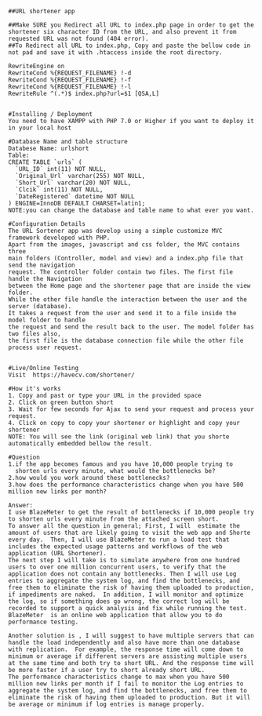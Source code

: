 	##URL shortener app

	##Make SURE you Redirect all URL to index.php page in order to get the shortener six character ID from the URL, and also prevent it from requested URL was not found (404 error).
	##To Redirect all URL to index.php, Copy and paste the bellow code in not pad and save it with .htaccess inside the root directory.
 
 	RewriteEngine on
    RewriteCond %{REQUEST_FILENAME} !-d
    RewriteCond %{REQUEST_FILENAME} !-f
    RewriteCond %{REQUEST_FILENAME} !-l
    RewriteRule ^(.*)$ index.php?url=$1 [QSA,L]
	

	#Installing / Deployment
	You need to have XAMPP with PHP 7.0 or Higher if you want to deploy it in your local host 
	
	#Database Name and table structure
	Databese Name: urlshort
	Table:
	CREATE TABLE `urls` (
	  `URL_ID` int(11) NOT NULL,
	  `Original_Url` varchar(255) NOT NULL,
	  `Short_Url` varchar(20) NOT NULL,
	  `Clcik` int(11) NOT NULL,
	  `DateRegistered` datetime NOT NULL
	) ENGINE=InnoDB DEFAULT CHARSET=latin1;
	NOTE:you can change the database and table name to what ever you want.
	
	#Configuration Details
	The URL Sortener app was develop using a simple customize MVC framework developed with PHP.
	Apart from the images, javascript and css folder, the MVC contains three 
	main folders (Controller, model and view) and a index.php file that send the navigation 
	request. The controller folder contain two files. The first file handle the Navigation 
	between the Home page and the shortener page that are inside the view folder. 
	While the other file handle the interaction between the user and the server (database). 
	It takes a request from the user and send it to a file inside the model folder to handle 
	the request and send the result back to the user. The model folder has two files also, 
	the first file is the database connection file while the other file process user request. 
	
	
	#Live/Online Testing
	Visit  https://havecv.com/shortener/

	#How it's works
	1. Copy and past or type your URL in the provided space
	2. Click on green button short
	3. Wait for few seconds for Ajax to send your request and process your request.
	4. Click on copy to copy your shortener or highlight and copy your shortener
	NOTE: You will see the link (original web link) that you shorte automatically embedded bellow the result.

	#Question
    1.if the app becomes famous and you have 10,000 people trying to 
	  shorten urls every minute, what would the bottlenecks be?
    2.how would you work around these bottlenecks?
    3.how does the performance characteristics change when you have 500 million new links per month?

	Answer:
	I use BlazeMeter to get the result of bottlenecks if 10,000 people try to shorten urls every minute from the attached screen short.
	To answer all the question in general; First, I will  estimate the amount of users that are likely going to visit the web app and Shorte every day.  Then, I will use BlazeMeter to run a load test that includes the expected usage patterns and workflows of the web application (URL Shortener). 
	The next step I will take is to simulate anywhere from one hundred users to over one million concurrent users, to verify that the application does not contain any bottlenecks. Then I will use Log entries to aggregate the system log, and find the bottlenecks, and free them to eliminate the risk of having them uploaded to production, if impediments are naked.  In addition, I will monitor and optimize the log, so if something does go wrong, the correct log will be recorded to support a quick analysis and fix while running the test. BlazeMeter  is an online web application that allow you to do performance testing.

	Another solution is , I will suggest to have multiple servers that can handle the load independently and also have more than one database with replication.  For example, the response time will come down to minimum or average if different servers are assisting multiple users at the same time and both try to short URL. And the response time will be more faster if a user try to short already short URL.
	The performance characteristics change to max when you have 500 million new links per month if I fail to monitor the Log entries to aggregate the system log, and find the bottlenecks, and free them to eliminate the risk of having them uploaded to production. But it will be average or minimum if log entries is manage properly.

